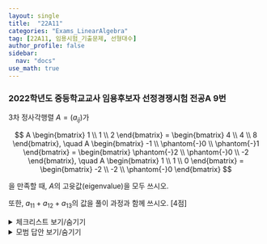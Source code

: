 ```yaml
---
layout: single
title:  "22A11"
categories: "Exams_LinearAlgebra"
tag: [22A11, 임용시험_기출문제, 선형대수]
author_profile: false
sidebar:
  nav: "docs"
use_math: true
---
```


### 2022학년도 중등학교교사 임용후보자 선정경쟁시험 전공A 9번

$3$차 정사각행렬 $A = (a_{ij})$가 

$$
A \begin{bmatrix}
    1 \\ 1 \\ 2
\end{bmatrix}
= \begin{bmatrix}
    4 \\ 4 \\ 8
\end{bmatrix}, \quad
A \begin{bmatrix}
    -1 \\ \phantom{-}0 \\ \phantom{-}1
\end{bmatrix}
= \begin{bmatrix}
    \phantom{-}2 \\ \phantom{-}0 \\ -2
\end{bmatrix}, \quad
A \begin{bmatrix}
    1 \\ 1 \\ 0
\end{bmatrix}
= \begin{bmatrix}
    -2 \\ -2 \\ \phantom{-}0
\end{bmatrix}
$$

을 만족할 때, $A$의 고윳값(eigenvalue)을 모두 쓰시오.

또한, $a_{11} + a_{12} + a_{13}$의 값을 풀이 과정과 함께 쓰시오. [4점]

<details markdown="1">
<summary>체크리스트 보기/숨기기</summary>

- 다음 경우에 정사각행렬의 고윳값(eigenvalue), 고유벡터(eigenvector), 고유공간(eigenspace),
  특성다항식(characteristic polynomial)을 계산할 수 있다.
  - 행렬의 성분을 모두 아는 경우
  - 정의를 이용할 수 있는 경우
- 선형성을 이용하여 문제를 해결할 수 있다.
  - 정사각행렬 $A$에 대하여 $Av_1, \dots, Av_n$을 알 때
    $A(\lambda_1 v_1 + \cdots + \lambda_n v_n)$을 계산할 수 있다.
  - 선형사상 $T \colon V \to W$에 대하여 $T(v_1), \dots, T(v_n)$을 알 때
    $T(\lambda_1 v_1 + \cdots + \lambda_n v_n)$을 계산할 수 있다.
</details>



<details markdown="1">
<summary>모범 답안 보기/숨기기</summary>

준비중입니다.
</details>
